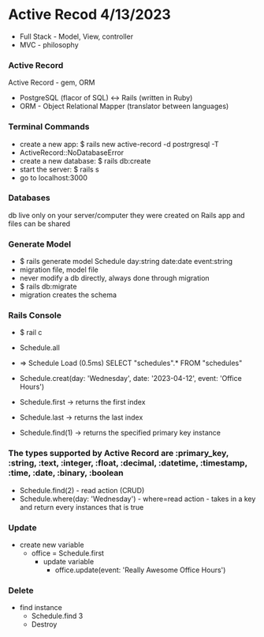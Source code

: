 # Active Recod 4/13/2023

- Full Stack - Model, View, controller
- MVC - philosophy


### Active Record

Active Record - gem, ORM
 - PostgreSQL (flacor of SQL) <-> Rails (written in Ruby)
  - ORM - Object Relational Mapper (translator between languages)

### Terminal Commands

- create a new app: $ rails new active-record -d postrgresql -T
- ActiveRecord::NoDatabaseError
- create a new database: $ rails db:create
- start the server: $ rails s
- go to localhost:3000

### Databases

db live only on your server/computer they were created on
Rails app and files can be shared

### Generate Model

- $ rails generate model Schedule day:string date:date event:string
- migration file, model file
- never modify a db directly, always done through migration
- $ rails db:migrate
- migration creates the schema

### Rails Console

- $ rail c
- Schedule.all
- => Schedule Load (0.5ms) SELECT "schedules".\* FROM "schedules"

- Schedule.creat(day: 'Wednesday', date: '2023-04-12', event: 'Office Hours')

- Schedule.first -> returns the first index 
- Schedule.last -> returns the last index 
- Schedule.find(1) -> returns the specified primary key instance

### The types supported by Active Record are :primary_key, :string, :text, :integer, :float, :decimal, :datetime, :timestamp, :time, :date, :binary, :boolean ###

- Schedule.find(2) - read action (CRUD)
- Schedule.where(day: 'Wednesday') - where=read action - takes in a key and return every instances that is true

### Update
- create new variable
  - office = Schedule.first
    - update variable
      - office.update(event: 'Really Awesome Office Hours')

### Delete
- find instance
  - Schedule.find 3
   - Destroy


